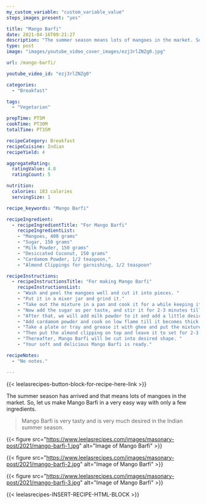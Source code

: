 ```yaml
---
my_custom_variable: "custom_variable_value"
steps_images_present: "yes"

title: "Mango Barfi"
date: 2021-04-16T09:21:27
description: "The summer season means lots of mangoes in the market. So, let us make Mango Barfi in a very easy way with only a few ingredients."
type: post
image: "images/youtube_video_cover_images/ezj3rlZNZg0.jpg"

url: /mango-barfi/

youtube_video_id: "ezj3rlZNZg0"

categories: 
  - "Breakfast"

tags:
  - "Vegetarian"

prepTime: PT5M
cookTime: PT30M
totalTime: PT35M

recipeCategory: Breakfast
recipeCuisine: Indian
recipeYield: 4

aggregateRating:
  ratingValue: 4.8
  ratingCount: 5

nutrition:
  calories: 183 calories
  servingSize: 1

recipe_keywords: "Mango Barfi"

recipeIngredient:
  - recipeIngredientTitle: "For Mango Barfi"
    recipeIngredientList:
    - "Mangoes, 400 grams" 
    - "Sugar, 150 grams" 
    - "Milk Powder, 150 grams" 
    - "Desiccated Coconut, 150 grams" 
    - "Cardamom Powder, 1/2 teaspoon," 
    - "Almond Clippings for garnishing, 1/2 teaspoon" 

recipeInstructions:
  - recipeInstructionsTitle: "For making Mango Barfi"
    recipeInstructionsList:
    - "Wash and peel the mangoes well and cut it into pieces. " 
    - "Put it in a mixer jar and grind it." 
    - "Take out the mixture in a pan and cook it for a while keeping it on the gas." 
    - "Now add the sugar as per taste, and stir it for 2-3 minutes till the sugar melts." 
    - "After that, we will add milk powder to it and add a little desiccated coconut and mix it well." 
    - "Add cardamom powder and cook on low flame till it becomes thick. It should be cooked till it becomes solid." 
    - "Take a plate or tray and grease it with ghee and put the mixture in it and spread it flat." 
    - "Then put the almond clipping on top and leave it to set for 2-3 hours." 
    - "Thereafter, Mango Barfi will be cut into desired shape. " 
    - "Your soft and delicious Mango Barfi is ready." 

recipeNotes:
  - "No notes." 

---
```


{{< leelasrecipes-button-block-for-recipe-here-link >}}

The summer season has arrived and that means lots of mangoes in the market. So, let us make Mango Barfi in a very easy way with only a few ingredients.

> Mango Barfi is very tasty and is very much desired in the Indian summer season.

{{< figure src="https://www.leelasrecipes.com/images/masonary-post/2021/mango-barfi-1.jpg" alt="Image of Mango Barfi" >}}

{{< figure src="https://www.leelasrecipes.com/images/masonary-post/2021/mango-barfi-2.jpg" alt="Image of Mango Barfi" >}}

{{< figure src="https://www.leelasrecipes.com/images/masonary-post/2021/mango-barfi-3.jpg" alt="Image of Mango Barfi" >}}

{{< leelasrecipes-INSERT-RECIPE-HTML-BLOCK >}}

